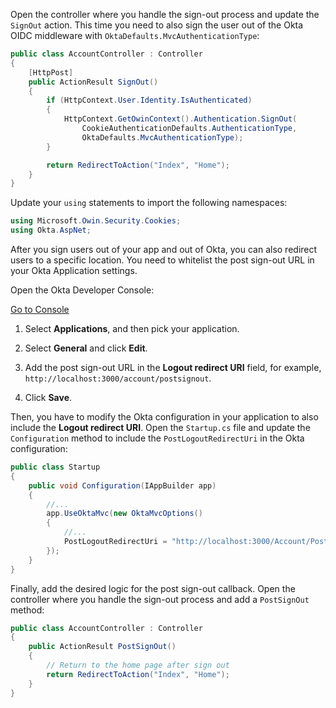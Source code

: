 Open the controller where you handle the sign-out process and update the `SignOut` action. This time you need to also sign the user out of the Okta OIDC middleware with `OktaDefaults.MvcAuthenticationType`:

```csharp
public class AccountController : Controller
{
    [HttpPost]
    public ActionResult SignOut()
    {
        if (HttpContext.User.Identity.IsAuthenticated)
        {
            HttpContext.GetOwinContext().Authentication.SignOut(
                CookieAuthenticationDefaults.AuthenticationType,
                OktaDefaults.MvcAuthenticationType);
        }

        return RedirectToAction("Index", "Home");
    }
}
```

Update your `using` statements to import the following namespaces:

```csharp
using Microsoft.Owin.Security.Cookies;
using Okta.AspNet;
```

After you sign users out of your app and out of Okta, you can also redirect users to a specific location. You need to whitelist the post sign-out URL in your Okta Application settings.

Open the Okta Developer Console:

<a href="https://login.okta.com/" target="_blank" class="Button--blue">Go to Console</a>

1. Select **Applications**, and then pick your application.

2. Select **General** and click **Edit**.

3. Add the post sign-out URL in the  **Logout redirect URI** field, for example, `http://localhost:3000/account/postsignout`.

4. Click **Save**.

Then, you have to modify the Okta configuration in your application to also include the **Logout redirect URI**.
Open the `Startup.cs` file and update the `Configuration` method to include the `PostLogoutRedirectUri` in the Okta configuration:

```csharp
public class Startup
{
    public void Configuration(IAppBuilder app)
    {
        //...
        app.UseOktaMvc(new OktaMvcOptions()
        {
            //...
            PostLogoutRedirectUri = "http://localhost:3000/Account/PostSignOut",
        });
    }
}
```

Finally, add the desired logic for the post sign-out callback.
Open the controller where you handle the sign-out process and add a `PostSignOut` method:

```csharp
public class AccountController : Controller
{
    public ActionResult PostSignOut()
    {
        // Return to the home page after sign out
        return RedirectToAction("Index", "Home");
    }
}
```